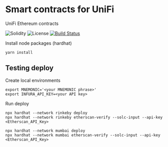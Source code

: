 # Smart contracts for UniFi

UniFi Ethereum contracts

![Solidity](https://img.shields.io/badge/solidity-v0.8-green)
![License](https://img.shields.io/github/license/OnGridSystems/unifi-contracts)
[![Build Status](https://img.shields.io/endpoint.svg?url=https%3A%2F%2Factions-badge.atrox.dev%2FOnGridSystems%2FUniFi_contracts%2Fbadge%3Fref%3Dmaster&style=flat)](https://actions-badge.atrox.dev/OnGridSystems/unifi_contracts/goto?ref=master)

Install node packages (hardhat)

`yarn install`
 
## Testing deploy

Create local environments
```
export MNEMONIC='<your MNEMONIC phrase>'
export INFURA_API_KEY=<your API key>
```

Run deploy
```
npx hardhat --network rinkeby deploy
npx hardhat --network rinkeby etherscan-verify --solc-input --api-key <Etherscan_API_Key>

npx hardhat --network mumbai deploy
npx hardhat --network mumbai etherscan-verify --solc-input --api-key <Etherscan_API_Key>
```
